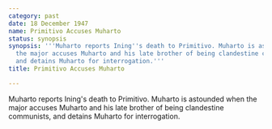 ```yaml
---
category: past
date: 18 December 1947
name: Primitivo Accuses Muharto
status: synopsis
synopsis: '''Muharto reports Ining''s death to Primitivo. Muharto is astounded when
  the major accuses Muharto and his late brother of being clandestine communists,
  and detains Muharto for interrogation.'''
title: Primitivo Accuses Muharto

---
```






Muharto reports Ining's death to Primitivo. Muharto
is astounded when the major accuses Muharto and his late brother of
being clandestine communists, and detains Muharto for interrogation.
